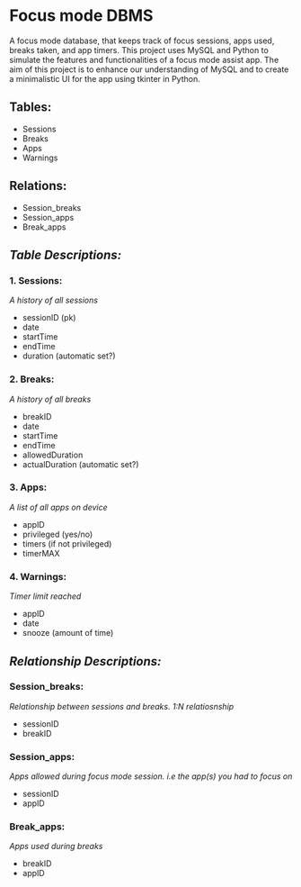 # Focus mode DBMS
A focus mode database, that keeps track of focus sessions, apps used, breaks taken, and app timers.
This project uses MySQL and Python to simulate the features and functionalities of a focus mode assist app.
The aim of this project is to enhance our understanding of MySQL and to create a minimalistic UI for the app using tkinter in Python.

## Tables:
+ Sessions
+ Breaks
+ Apps
+ Warnings

## Relations:
+ Session_breaks
+ Session_apps
+ Break_apps

## ***Table Descriptions:***
### 1. Sessions: 
*A history of all sessions*
+ sessionID (pk)
+ date
+ startTime
+ endTime
+ duration (automatic set?)

### 2. Breaks:
*A history of all breaks*
+ breakID
+ date
+ startTime
+ endTime
+ allowedDuration
+ actualDuration (automatic set?)

### 3. Apps:
*A list of all apps on device*
+ appID
+ privileged (yes/no)
+ timers (if not privileged)
+ timerMAX

### 4. Warnings:
*Timer limit reached*
+ appID
+ date
+ snooze (amount of time)

## ***Relationship Descriptions:***
### Session_breaks:
*Relationship between sessions and breaks. 1:N relatiosnship*
+ sessionID
+ breakID

###  Session_apps:
*Apps allowed during focus mode session. i.e the app(s) you had to focus on*
+ sessionID
+ appID

###  Break_apps:
*Apps used during breaks*
+ breakID
+ appID
